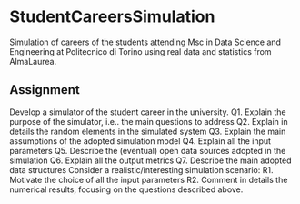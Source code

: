 # StudentCareersSimulation
Simulation of careers of the students attending Msc in Data Science and Engineering at Politecnico di Torino using real data and statistics from AlmaLaurea.

## Assignment 
Develop a simulator of the student career in the university.
 Q1. Explain the purpose of the simulator, i.e.. the main questions to address
 Q2. Explain in details the random elements in the simulated system
 Q3. Explain the main assumptions of the adopted simulation model
 Q4. Explain all the input parameters
 Q5. Describe the (eventual) open data sources adopted in the simulation
 Q6. Explain all the output metrics
 Q7. Describe the main adopted data structures
 Consider a realistic/interesting simulation scenario:
 R1. Motivate the choice of all the input parameters
 R2. Comment in details the numerical results, focusing on the questions described above.
